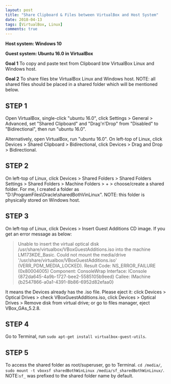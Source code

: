 ```yaml
---
layout: post
title: "Share Clipboard & Files between VirtualBox and Host System"
date: 2018-04-13
tags: [VirtualBox, Linux]
comments: true
---
```


**Host system: Windows 10**

**Guest system: Ubuntu 16.0 in VirtualBox**

**Goal 1** To copy and paste text from Clipboard btw VirtualBox Linux and Windows host.

**Goal 2** To share files btw VirtualBox Linux and Windows host. NOTE: all shared files should be placed in a shared folder which will be mentioned below.

## STEP 1

Open VirtualBox, single-click "ubuntu 16.0", click Settings > General > Advanced, set "Shared Clipboard" and "Drag'n'Drop" from "Disabled" to "Bidirectional", then run "ubuntu 16.0".

Alternatively, open VirtualBox, run "ubuntu 16.0". On left-top of Linux, click Devices > Shared Clipboard > Bidirectional, click Devices > Drag and Drop > Bidirectional.

## STEP 2 

On left-top of Linux, click Devices > Shared Folders > Shared Folders Settings > Shared Folders > Machine Folders > + > choose/create a shared folder. For me, I created a folder as "D:\ProgramFiles\Oracle\sharedBothVinLinux". NOTE: this folder is physically stored on Windows host.

## STEP 3

On left-top of Linux, click Devices > Insert Guest Additions CD image. If you get an error message as below:

> Unable to insert the virtual optical disk /usr/share/virtualbox/VBoxGuestAdditions.iso into the machine LM173KDE_Basic.
Could not mount the media/drive '/usr/share/virtualbox/VBoxGuestAdditions.iso' (VERR_PDM_MEDIA_LOCKED).
Result Code: NS_ERROR_FAILURE (0x80004005)
Component: ConsoleWrap
Interface: IConsole {872da645-4a9b-1727-bee2-5585105b9eed}
Callee: IMachine {b2547866-a0a1-4391-8b86-6952d82efaa0}

It means the Devices already has the .iso file. Please eject it: click Devices > Optical Drives > check VBoxGuestAdditions.iso, click Devices > Optical Drives > Remove disk from virtual drive; or go to files manager, eject VBox_GAs_5.2.8.

## STEP 4

Go to Terminal, run `sudo apt-get install virtualbox-guest-utils`.

## STEP 5

To access the shared folder as root/superuser, go to Terminal. `cd /media/`, `sudo mount -t vboxsf sharedBothWinLinux /media/sf_sharedBothWinLinux/`. NOTE:`sf_` was prefixed to the shared folder name by default.
